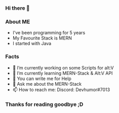 ### Hi there 👋

### About ME

- I've been programming for 5 years
- My Favourite Stack is MERN
- I started with Java

### Facts

- 🔭 I’m currently working on some Scripts for alt:V
- 🌱 I’m currently learning MERN-Stack & Alt:V API
- 🤔 You can write me for Help
- 💬 Ask me about the MERN-Stack
- 📫 How to reach me: Discord: Devhumor#7013

### Thanks for reading goodbye ;D
